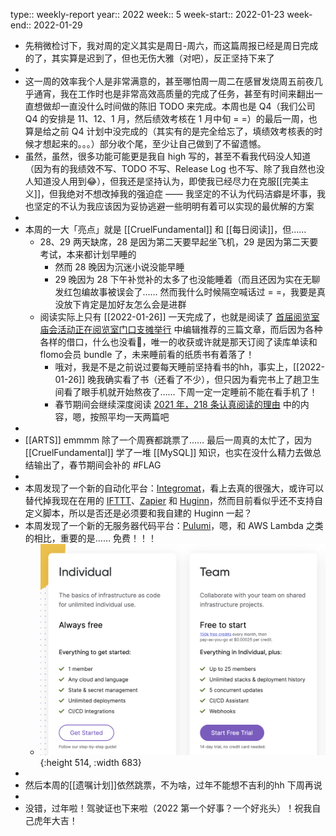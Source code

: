 type:: weekly-report
year:: 2022
week:: 5
week-start:: 2022-01-23
week-end:: 2022-01-29

- 先稍微检讨下，我对周的定义其实是周日-周六，而这篇周报已经是周日完成的了，其实算是迟到了，但也无伤大雅（对吧），反正坚持下来了
-
- 这一周的效率我个人是非常满意的，甚至哪怕周一周二在感冒发烧周五前夜几乎通宵，我在工作时也是非常高效高质量的完成了任务，甚至有时间来翻出一直想做却一直没什么时间做的陈旧 TODO 来完成。本周也是 Q4（我们公司 Q4 的安排是 11、12、1 月，然后绩效考核在 1 月中旬 = =）的最后一周，也算是给之前 Q4 计划中没完成的（其实有的是完全给忘了，填绩效考核表的时候才想起来的。。。）部分收个尾，至少让自己做到了不留遗憾。
- 虽然，虽然，很多功能可能更是我自 high 写的，甚至不看我代码没人知道（因为有的我绩效不写、TODO 不写、Release Log 也不写、除了我自然也没人知道没人用到😂），但我还是坚持认为，即使我已经尽力在克服[[完美主义]]，但我绝对不想改掉我的强迫症 —— 我坚定的不认为代码洁癖是坏事，我也坚定的不认为我应该因为妥协逃避一些明明有着可以实现的最优解的方案
-
- 本周的一大「亮点」就是 [[CruelFundamental]] 和 [[每日阅读]]，但……
	- 28、29 两天缺席，28 是因为第二天要早起坐飞机，29 是因为第二天要考试，本来都计划早睡的
		- 然而 28 晚因为沉迷小说没能早睡
		- 29 晚因为 28 下午补觉补的太多了也没能睡着（而且还因为实在无聊发红包编故事被误会了…… 然而我什么时候隔空喊话过  = =，我要是真没放下肯定是加好友怎么会是进群
	- 阅读实际上只有 [[2022-01-26]] 一天完成了，也就是阅读了 [首届阅览室庙会活动正在阅览室门口支摊举行](https://readland.substack.com/p/401) 中编辑推荐的三篇文章，而后因为各种各样的借口，什么也没看🌝，唯一的收获或许就是那天订阅了读库单读和 flomo会员 bundle 了，未来睡前看的纸质书有着落了！
		- 哦对，我是不是之前说过要每天睡前坚持看书的hh，事实上，[[2022-01-26]] 晚我确实看了书（还看了不少），但只因为看完书上了趟卫生间看了眼手机就开始熬夜了…… 下周一定一定睡前不能在看手机了！
		- 春节期间会继续深度阅读 [2021 年，218 条认真阅读的理由](https://readland.substack.com/p/2021-218-) 中的内容，嗯，按照平均一天两篇吧
-
- [[ARTS]] emmmm 除了一个周赛都跳票了…… 最后一周真的太忙了，因为 [[CruelFundamental]] 学了一堆 [[MySQL]] 知识，也实在没什么精力去做总结输出了，春节期间会补的 #FLAG
-
- 本周发现了一个新的自动化平台：[Integromat](https://www.integromat.com/)，看上去真的很强大，或许可以替代掉我现在在用的 [IFTTT](https://ifttt.com)、[Zapier](https://zapier.com) 和 [Huginn](https://github.com/huginn/huginn)，然而目前看似乎还不支持自定义脚本，所以是否还是必须要和我自建的 Huginn 一起？
- 本周发现了一个新的无服务器代码平台：[Pulumi](https://www.pulumi.com/)，嗯，和 AWS Lambda 之类的相比，重要的是…… 免费！！！
	- ![image.png](../assets/image_1643552040916_0.png){:height 514, :width 683}
-
- 然后本周的[[遗嘱计划]]依然跳票，不为啥，过年不能想不吉利的hh 下周再说
-
- 没错，过年啦！驾驶证也下来啦（2022 第一个好事？一个好兆头）！祝我自己虎年大吉！